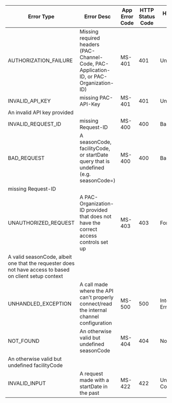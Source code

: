 | Error Type                                                                                              | Error Desc                                                                               | App Error Code | HTTP Status Code | HTTP Status Desc      | Retry Possible | Retry Count | Ultimate action           | MS Error Level |
| ------------------------------------------------------------------------------------------------------- | ---------------------------------------------------------------------------------------- | -------------- | ---------------- | --------------------- | -------------- | ----------- | ------------------------- | -------------- |
| AUTHORIZATION_FAILURE                                                                                   | Missing required headers (PAC-Channel-Code, PAC-Application-ID, or PAC-Organization-ID)  | MS-401         | 401              | Unauthorized          | No             | 0           | Caller to analyze         | ERROR          |
| INVALID_API_KEY                                                                                         | missing PAC-API-Key                                                                      | MS-401         | 401              | Unauthorized          | No             | 0           | Caller to analyze         | ERROR          |
| An invalid API key provided                                                                             |
| INVALID_REQUEST_ID                                                                                      | missing Request-ID                                                                       | MS-400         | 400              | Bad Request           | No             | 0           | Caller to analyze         | ERROR          |
| BAD_REQUEST                                                                                             | A seasonCode, facilityCode, or startDate query that is undefined (e.g. seasonCode=)      | MS-400         | 400              | Bad Request           | No             | 0           | Caller to analyze         | ERROR          |
| missing Request-ID                                                                                      |
| UNAUTHORIZED_REQUEST                                                                                    | A PAC-Organization-ID provided that does not have the correct access controls set up     | MS-403         | 403              | Forbidden             | No             | 0           | Caller to analyze         | ERROR          |
| A valid seasonCode, albeit one that the requester does not have access to based on client setup context |
| UNHANDLED_EXCEPTION                                                                                     | A call made where the API can't properly connect/read the internal channel configuration | MS-500         | 500              | Internal Server Error | Yes            | 3           | Caller to inform Provider | FATAL          |
| NOT_FOUND                                                                                               | An otherwise valid but undefined seasonCode                                              | MS-404         | 404              | Not Found             | No             | 0           | Caller to analyze         | ERROR          |
| An otherwise valid but undefined facilityCode                                                           |
| INVALID_INPUT                                                                                           | A request made with a startDate in the past                                              | MS-422         | 422              | Unprocessable Content | No             | 0           | Caller to analyze         | ERROR          |




